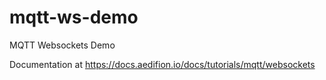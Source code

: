 # mqtt-ws-demo

MQTT Websockets Demo

Documentation at https://docs.aedifion.io/docs/tutorials/mqtt/websockets
